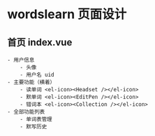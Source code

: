 # wordslearn 页面设计

## 首页 index.vue
    - 用户信息
        - 头像
        - 用户名 uid
    - 主要功能（横着）
        - 读单词 <el-icon><Headset /></el-icon>
        - 默单词 <el-icon><EditPen /></el-icon>
        - 错词本 <el-icon><Collection /></el-icon>
    - 全部功能列表
        - 单词表管理
        - 默写历史